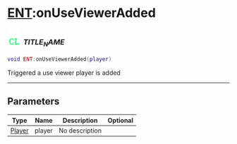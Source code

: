 # [ENT](../ent/README.md):onUseViewerAdded

### <img src="../../.gitbook/assets/client.png" width="32" height="32" /> $TITLE_NAME$

```lua
void ENT:onUseViewerAdded(player)
```

Triggered a use viewer player is added<br>

-----------------
## Parameters

| Type   | Name | Description | Optional |
| ------ | ---- | ----------- | -------: |
| [Player](../player/README.md) | player | No description |  |
